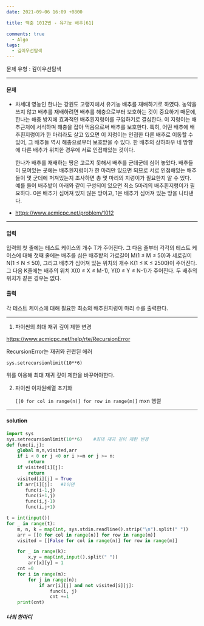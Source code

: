 ```yaml
---
date: 2021-09-06 16:09 +0800

title: 백준 1012번 - 유기농 배추[61]

comments: true
  - Algo
tags:
  - 깊이우선탐색
---
```


문제 유형 : 깊이우선탐색

---

#### 문제

- 차세대 영농인 한나는 강원도 고랭지에서 유기농 배추를 재배하기로 하였다. 농약을 쓰지 않고 배추를 재배하려면 배추를 해충으로부터 보호하는 것이 중요하기 때문에, 한나는 해충 방지에 효과적인 배추흰지렁이를 구입하기로 결심한다. 이 지렁이는 배추근처에 서식하며 해충을 잡아 먹음으로써 배추를 보호한다. 특히, 어떤 배추에 배추흰지렁이가 한 마리라도 살고 있으면 이 지렁이는 인접한 다른 배추로 이동할 수 있어, 그 배추들 역시 해충으로부터 보호받을 수 있다. 한 배추의 상하좌우 네 방향에 다른 배추가 위치한 경우에 서로 인접해있는 것이다.

  한나가 배추를 재배하는 땅은 고르지 못해서 배추를 군데군데 심어 놓았다. 배추들이 모여있는 곳에는 배추흰지렁이가 한 마리만 있으면 되므로 서로 인접해있는 배추들이 몇 군데에 퍼져있는지 조사하면 총 몇 마리의 지렁이가 필요한지 알 수 있다. 예를 들어 배추밭이 아래와 같이 구성되어 있으면 최소 5마리의 배추흰지렁이가 필요하다. 0은 배추가 심어져 있지 않은 땅이고, 1은 배추가 심어져 있는 땅을 나타낸다.

- https://www.acmicpc.net/problem/1012

---

#### 입력

입력의 첫 줄에는 테스트 케이스의 개수 T가 주어진다. 그 다음 줄부터 각각의 테스트 케이스에 대해 첫째 줄에는 배추를 심은 배추밭의 가로길이 M(1 ≤ M ≤ 50)과 세로길이 N(1 ≤ N ≤ 50), 그리고 배추가 심어져 있는 위치의 개수 K(1 ≤ K ≤ 2500)이 주어진다. 그 다음 K줄에는 배추의 위치 X(0 ≤ X ≤ M-1), Y(0 ≤ Y ≤ N-1)가 주어진다. 두 배추의 위치가 같은 경우는 없다.

#### 출력

각 테스트 케이스에 대해 필요한 최소의 배추흰지렁이 마리 수를 출력한다.

---

1.  파이썬의 최대 재귀 깊이 제한 변경

https://www.acmicpc.net/help/rte/RecursionError

RecursionError는 재귀와 관련된 에러

```
sys.setrecursionlimit(10**6)
```

위를 이용해 최대 재귀 깊이 제한을 바꾸어야한다.

2. 파이썬 이차원배열 초기화

   `[[0 for col in range(n)] for row in range(m)]` mxn 행렬

---

#### solution

```python
import sys
sys.setrecursionlimit(10**6)    #최대 재귀 깊이 제한 변경
def func(i,j):
    global m,n,visited,arr
    if i < 0 or j <0 or i >=m or j >= n:
        return
    if visited[i][j]:
        return
    visited[i][j] = True
    if arr[i][j]:   #1이면
       func(i-1,j)
       func(i+1,j)
       func(i,j-1)
       func(i,j+1)

t = int(input())
for _ in range(t):
    m, n, k = map(int, sys.stdin.readline().strip("\n").split(" "))
    arr = [[0 for col in range(n)] for row in range(m)]
    visited = [[False for col in range(n)] for row in range(m)]

    for _ in range(k):
        x,y = map(int,input().split(" "))
        arr[x][y] = 1
    cnt =0
    for i in range(m):
        for j in range(n):
            if arr[i][j] and not visited[i][j]:
                func(i, j)
                cnt +=1
    print(cnt)
```

##### 나의 한마디
